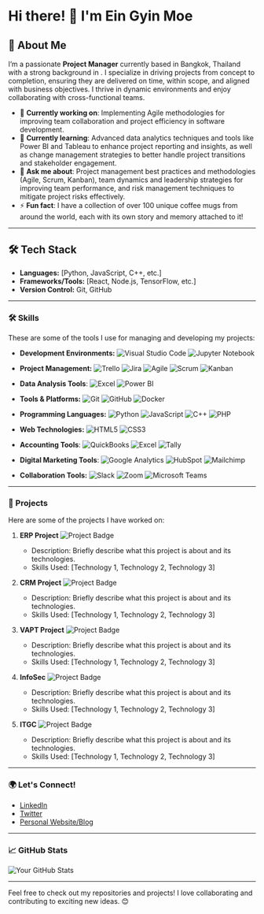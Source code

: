 # Hi there! 👋 I'm Ein Gyin Moe

## 🌟 About Me
I’m a passionate **Project Manager** currently based in Bangkok, Thailand with a strong background in . I specialize in driving projects from concept to completion, ensuring they are delivered on time, within scope, and aligned with business objectives. I thrive in dynamic environments and enjoy collaborating with cross-functional teams.

- 🔭 **Currently working on**: Implementing Agile methodologies for improving team collaboration and project efficiency in software development.
- 🌱 **Currently learning**: Advanced data analytics techniques and tools like Power BI and Tableau to enhance project reporting and insights, as well as change management strategies to better handle project transitions and stakeholder engagement.
- 💬 **Ask me about**: Project management best practices and methodologies (Agile, Scrum, Kanban), team dynamics and leadership strategies for improving team performance, and risk management techniques to mitigate project risks effectively.
- ⚡ **Fun fact**: I have a collection of over 100 unique coffee mugs from around the world, each with its own story and memory attached to it!

---

## 🛠 Tech Stack

- **Languages:** [Python, JavaScript, C++, etc.]
- **Frameworks/Tools:** [React, Node.js, TensorFlow, etc.]
- **Version Control:** Git, GitHub

---

### 🛠 Skills
These are some of the tools I use for managing and developing my projects:

- **Development Environments:**
![Visual Studio Code](https://img.shields.io/badge/-Visual%20Studio%20Code-007ACC?style=flat-square&logo=visual-studio-code&logoColor=white) ![Jupyter Notebook](https://img.shields.io/badge/-Jupyter%20Notebook-F37626?style=flat-square&logo=jupyter&logoColor=white)

- **Project Management:**
![Trello](https://img.shields.io/badge/-Trello-0079BF?style=flat-square&logo=trello&logoColor=white) ![Jira](https://img.shields.io/badge/-Jira-0052CC?style=flat-square&logo=jira&logoColor=white) ![Agile](https://img.shields.io/badge/Agile-0072B8?style=flat-square&logo=agile&logoColor=white) ![Scrum](https://img.shields.io/badge/Scrum-FFC700?style=flat-square&logo=scrum&logoColor=black) ![Kanban](https://img.shields.io/badge/Kanban-00C1D4?style=flat-square&logo=kanban&logoColor=white)
 
- **Data Analysis Tools**: 
![Excel](https://img.shields.io/badge/-Excel-217346?style=flat-square&logo=microsoft-excel&logoColor=white) ![Power BI](https://img.shields.io/badge/-Power%20BI-F25028?style=flat-square&logo=powerbi&logoColor=white)

- **Tools & Platforms:**
![Git](https://img.shields.io/badge/-Git-F05032?style=flat-square&logo=git&logoColor=white) ![GitHub](https://img.shields.io/badge/-GitHub-181717?style=flat-square&logo=github&logoColor=white) ![Docker](https://img.shields.io/badge/-Docker-2496ED?style=flat-square&logo=docker&logoColor=white)

- **Programming Languages:** 
![Python](https://img.shields.io/badge/-Python-3776AB?style=flat-square&logo=python&logoColor=white) ![JavaScript](https://img.shields.io/badge/-JavaScript-F7DF1E?style=flat-square&logo=javascript&logoColor=black) ![C++](https://img.shields.io/badge/-C++-00599C?style=flat-square&logo=c%2B%2B&logoColor=white) ![PHP](https://img.shields.io/badge/PHP-4F5B93?style=flat-square&logo=php&logoColor=white) 


- **Web Technologies:**
![HTML5](https://img.shields.io/badge/-HTML5-E34F26?style=flat-square&logo=html5&logoColor=white)  ![CSS3](https://img.shields.io/badge/-CSS3-1572B6?style=flat-square&logo=css3&logoColor=white)

- **Accounting Tools**: 
![QuickBooks](https://img.shields.io/badge/QuickBooks-5FBB5A?style=flat-square&logo=quickbooks&logoColor=white) ![Excel](https://img.shields.io/badge/Excel-217346?style=flat-square&logo=microsoft-excel&logoColor=white) ![Tally](https://img.shields.io/badge/Tally-3E7B00?style=flat-square&logo=tally&logoColor=white)

- **Digital Marketing Tools**:
![Google Analytics](https://img.shields.io/badge/Google%20Analytics-FBC634?style=flat-square&logo=google-analytics&logoColor=black) ![HubSpot](https://img.shields.io/badge/HubSpot-FF7A00?style=flat-square&logo=hubspot&logoColor=white) ![Mailchimp](https://img.shields.io/badge/Mailchimp-FBBF00?style=flat-square&logo=mailchimp&logoColor=black)


- **Collaboration Tools:**
![Slack](https://img.shields.io/badge/-Slack-4A154B?style=flat-square&logo=slack&logoColor=white) ![Zoom](https://img.shields.io/badge/-Zoom-2D8CFF?style=flat-square&logo=zoom&logoColor=white) ![Microsoft Teams](https://img.shields.io/badge/-Microsoft%20Teams-6264A7?style=flat-square&logo=microsoftteams&logoColor=white)

---

### 📂 Projects
Here are some of the projects I have worked on:

1. **ERP Project**
![Project Badge](https://img.shields.io/badge/Project%20Type-Consulting%20Project-blue?style=flat-square)
    - Description: Briefly describe what this project is about and its technologies.
    - Skills Used: [Technology 1, Technology 2, Technology 3]

2. **CRM Project**
![Project Badge](https://img.shields.io/badge/Project%20Type-Consulting%20Project-blue?style=flat-square)
    - Description: Briefly describe what this project is about and its technologies.
    - Skills Used: [Technology 1, Technology 2, Technology 3]

3. **VAPT Project**
![Project Badge](https://img.shields.io/badge/Project%20Type-Cybersecurity%20Project-blue?style=flat-square)
    - Description: Briefly describe what this project is about and its technologies.
    - Skills Used: [Technology 1, Technology 2, Technology 3]

4. **InfoSec**
![Project Badge](https://img.shields.io/badge/Project%20Type-Cybersecurity%20Project-blue?style=flat-square)
    - Description: Briefly describe what this project is about and its technologies.
    - Skills Used: [Technology 1, Technology 2, Technology 3]
  
5. **ITGC**
![Project Badge](https://img.shields.io/badge/Project%20Type-Cybersecurity%20Project-blue?style=flat-square)
    - Description: Briefly describe what this project is about and its technologies.
    - Skills Used: [Technology 1, Technology 2, Technology 3]

---

### 🌍 Let's Connect!
- [LinkedIn](https://www.linkedin.com/in/yourprofile)
- [Twitter](https://twitter.com/yourusername)
- [Personal Website/Blog](https://yourwebsite.com)

---

### 📈 GitHub Stats
![Your GitHub Stats](https://github-readme-stats.vercel.app/api?username=yourusername&show_icons=true&theme=radical)

---

Feel free to check out my repositories and projects! I love collaborating and contributing to exciting new ideas. 😊
